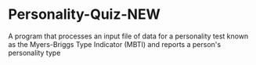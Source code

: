 # Personality-Quiz-NEW
A program that processes an input file of data for a personality test known as the Myers-Briggs Type Indicator (MBTI) and reports a person's personality type
